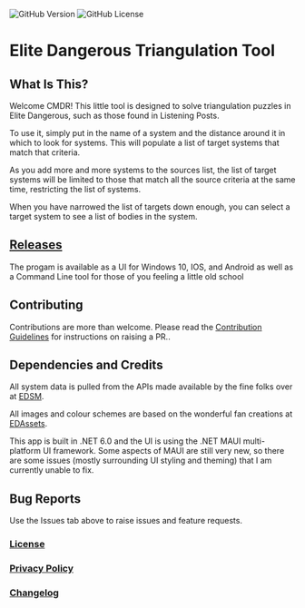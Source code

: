 ![GitHub Version](https://img.shields.io/github/v/release/JeremyBarber/EDSystemTriangulationTool??display_name=tag&include_prereleases&sort=semver&color=cf7500&style=for-the-badge)
![GitHub License](https://img.shields.io/github/license/JeremyBarber/EDSystemTriangulationTool?color=cf7500&style=for-the-badge)

# Elite Dangerous Triangulation Tool

## What Is This?

Welcome CMDR! This little tool is designed to solve triangulation puzzles in Elite Dangerous, such as those found in Listening Posts.

To use it, simply put in the name of a system and the distance around it in which to look for systems. This will populate a list of target systems that match that criteria.

As you add more and more systems to the sources list, the list of target systems will be limited to those that match all the source criteria at the same time, restricting the list of systems.

When you have narrowed the list of targets down enough, you can select a target system to see a list of bodies in the system.

## [Releases](https://github.com/JeremyBarber/EDSystemTriangulationTool/releases)

The progam is available as a UI for Windows 10, IOS, and Android as well as a Command Line tool for those of you feeling a little old school

## Contributing

Contributions are more than welcome. Please read the [Contribution Guidelines](CONTRIBUTING.md) for instructions on raising a PR..

## Dependencies and Credits

All system data is pulled from the APIs made available by the fine folks over at [EDSM](https://www.edsm.net/).

All images and colour schemes are based on the wonderful fan creations at [EDAssets](https://edassets.org/#/).

This app is built in .NET 6.0 and the UI is using the .NET MAUI multi-platform UI framework. Some aspects of MAUI are still very new, so there are some issues (mostly surrounding UI styling and theming) that I am currently unable to fix.

## Bug Reports

Use the Issues tab above to raise issues and feature requests.

### [License](LICENSE.md)

### [Privacy Policy](PRIVACY.md)

### [Changelog](CHANGELOG.md)
